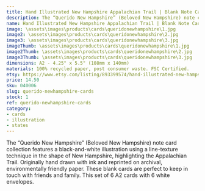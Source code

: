 ```yaml
---
title: Hand Illustrated New Hampshire Appalachian Trail | Blank Note Card Set | 6 A2 Cards + Envelopes
description: The “Querido New Hampshire” (Beloved New Hampshire) note card collection features a black-and-white illustration using a line-texture technique in the shape of New Hampshire, highlighting the Appalachian Trail. Originally hand drawn with ink and reprinted on archival, environmentally friendly paper.
name: Hand Illustrated New Hampshire Appalachian Trail | Blank Note Card Set | 6 A2 Cards + Envelopes
image: \assets\images\products\cards\queridonewhampshire\1.jpg
image2: \assets\images\products\cards\queridonewhampshire\2.jpg
image3: \assets\images\products\cards\queridonewhampshire\3.jpg
imageThumb: \assets\images\products\cards\queridonewhampshire\1.jpg
image2Thumb: \assets\images\products\cards\queridonewhampshire\2.jpg
image3Thumb: \assets\images\products\cards\queridonewhampshire\3.jpg
dimensions: A2 - 4.25" x 5.5" (108mm x 140mm)
materials: 100% recycled paper, post consumer waste. FSC Certified.
etsy: https://www.etsy.com/listing/893399574/hand-illustrated-new-hampshire
price: 14.50
sku: 040006
slug: querido-newhampshire-cards
stock: 1
ref: querido-newhampshire-cards
category:
- cards
- illustration
- states
---
```

The “Querido New Hampshire” (Beloved New Hampshire) note card collection features a black-and-white illustration using a line-texture technique in the shape of New Hampshire, highlighting the Appalachian Trail. Originally hand drawn with ink and reprinted on archival, environmentally friendly paper. These blank cards are perfect to keep in touch with friends and family. This set of 6 A2 cards with 6 white envelopes.
